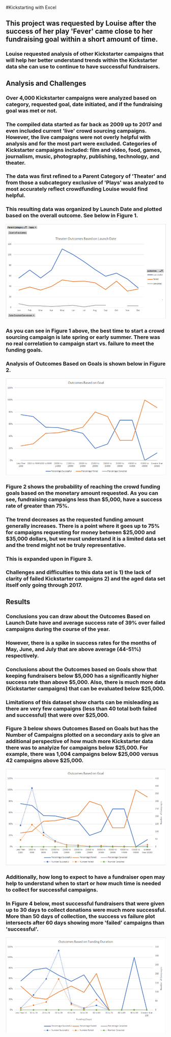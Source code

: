 #Kickstarting with Excel

## This project was requested by Louise after the success of her play 'Fever' came close to her fundraising goal within a short amount of time.

###  Louise requested analysis of other Kickstarter campaigns that will help her better understand trends within the Kickstarter data she can use to continue to have successful fundraisers.

## Analysis and Challenges

### Over 4,000 Kickstarter campaigns were analyzed based on category, requested goal, date initiated, and if the fundraising goal was met or not.
### The compiled data started as far back as 2009 up to 2017 and even included current 'live' crowd sourcing campaigns. However, the live campaigns were not overly helpful with analysis and for the most part were excluded.  Categories of Kickstarter campaigns included: film and video, food, games, journalism, music, photography, publishing, technology, and theater.

### The data was first refined to a Parent Category of 'Theater' and from those a subcategory exclusive of 'Plays' was analyzed to most accurately reflect crowdfunding Louise would find helpful.
### This resulting data was organized by Launch Date and plotted based on the overall outcome.  See below in Figure 1.
![Outcomes vs. Kickstarter Date](https://github.com/ASCHEET/kickstarter-analysis/blob/main/Theater_Outcomes_vs_Launch.png?raw=true)
### As you can see in Figure 1 above, the best time to start a crowd sourcing campaign is late spring or early summer.  There was no real correlation to campaign start vs. failure to meet the funding goals.

### Analysis of Outcomes Based on Goals is shown below in Figure 2. 
![Figure 2 - Funding Outcomes Based on Monetary Goal](https://github.com/ASCHEET/kickstarter-analysis/blob/main/Outcomes_vs.Goals.png?raw=true)
### Figure 2 shows the probability of reaching the crowd funding goals based on the monetary amount requested.  As you can see, fundraising campaigns less than $5,000, have a success rate of greater than 75%.  
### The trend decreases as the requested funding amount generally increases.  There is a point where it goes up to 75% for campaigns requesting for money between $25,000 and $35,000 dollars, but we must understand it is a limited data set and the trend might not be truly representative.
### This is expanded upon in Figure 3.
### Challenges and difficulties to this data set is 1) the lack of clarity of failed Kickstarter campaigns 2) and the aged data set itself only going through 2017.  
## Results

### Conclusions you can draw about the Outcomes Based on Launch Date have and average success rate of 39% over failed campaigns during the course of the year.  
### However, there is a spike in success rates for the months of May, June, and July that are above average (44-51%) respectively.

### Conclusions about the Outcomes based on Goals show that keeping fundraisers below $5,000 has a significantly higher success rate than above $5,000.  Also, there is much more data (Kickstarter campaigns) that can be evaluated below $25,000.  

### Limitations of this dataset show charts can be misleading as there are very few campaigns (less than 40 total both failed and successful) that were over $25,000.
### Figure 3 below shows Outcomes Based on Goals but has the Number of Campaigns plotted on a secondary axis to give an additional perspective of how much more Kickstarter data there was to analyize for campaigns below $25,000.  For example, there was 1,004 campaigns below $25,000 versus 42 campaigns above $25,000.
![Figure 3 - Outcomes Based on Goals with Number of Campaigns on Secondary Axis](https://github.com/ASCHEET/kickstarter-analysis/blob/main/Outcomes_vs.Goalswnumber_of_campaigns.png?raw=true)
### Additionally, how long to expect to have a fundraiser open may help to understand when to start or how much time is needed to collect for successful campaigns.  
### In Figure 4 below, most successful fundraisers that were given up to 30 days to collect donations were much more successful.  More than 50 days of collection, the success vs failure plot intersects after 60 days showing more 'failed' campaigns than 'successful'.  
![Figure 4 - Outcomes Based on Funding Duration](https://github.com/ASCHEET/kickstarter-analysis/blob/main/Outcomes_based_on_funding_duration.png?raw=true)

